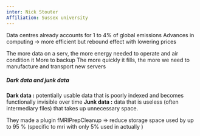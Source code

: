 ```yaml
---
inter: Nick Stouter
Affiliation: Sussex university
---
```

Data centres already accounts for 1 to 4% of global emissions
Advances in computing → more efficient but rebound effect with lowering prices

The more data on a serv, the more energy needed to operate and air condition it
More to backup
The more quickly it fills, the more we need to manufacture and transport new servers

##### Dark data and junk data

**Dark data :** potentially usable data that is poorly indexed and becomes functionally invisible over time
**Junk data :** data that is useless (often intermediary files) that takes up unnecessary space.

They made a plugin fMRIPrepCleanup => reduce storage space used by up to 95 % (specific to mri with only 5% used in actually )